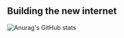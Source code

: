 ## Building the new internet

![Anurag's GitHub stats](https://github-readme-stats.vercel.app/api?username=dylanverstraete&show_icons=true&theme=radical)
